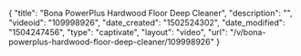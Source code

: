 {
    "title": "Bona PowerPlus Hardwood Floor Deep Cleaner",
    "description": "",
    "videoid": "109998926",
    "date_created": "1502524302",
    "date_modified": "1504247456",
    "type": "captivate",
    "layout": "video",
    "url": "\/v\/bona-powerplus-hardwood-floor-deep-cleaner\/109998926"
}